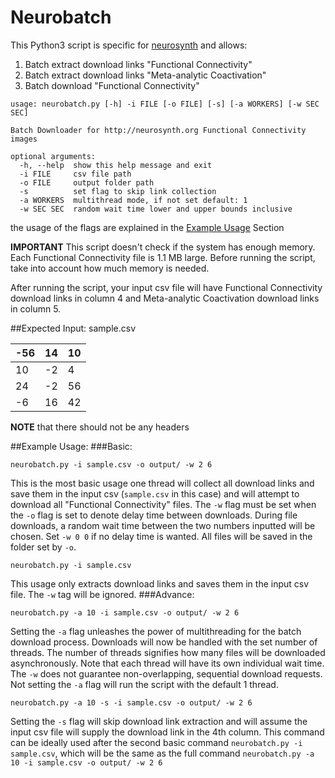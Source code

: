 # Neurobatch
This Python3 script is specific for [neurosynth](http://neurosynth.org/) and allows:

1. Batch extract download links "Functional Connectivity"
2. Batch extract download links "Meta-analytic Coactivation"
3. Batch download "Functional Connectivity"
````
usage: neurobatch.py [-h] -i FILE [-o FILE] [-s] [-a WORKERS] [-w SEC SEC]

Batch Downloader for http://neurosynth.org Functional Connectivity images

optional arguments:
  -h, --help  show this help message and exit
  -i FILE     csv file path
  -o FILE     output folder path
  -s          set flag to skip link collection
  -a WORKERS  multithread mode, if not set default: 1
  -w SEC SEC  random wait time lower and upper bounds inclusive
````
the usage of the flags are explained in the [Example Usage](#example-usage) Section

**IMPORTANT** This script doesn't check if the system has enough memory. Each Functional Connectivity file is 1.1 MB large. Before running the script, take into account how much memory is needed.

After running the script, your input csv file will have Functional Connectivity download links in column 4 and Meta-analytic Coactivation download links in column 5.

##Expected Input:
sample.csv

 -56 |14  | 10|
--- | --- | ---
10 | -2 | 4
24 | -2 | 56
-6 | 16 | 42

**NOTE** that there should not be any headers

##Example Usage:
###Basic:
````
neurobatch.py -i sample.csv -o output/ -w 2 6
````
This is the most basic usage one thread will collect all download links and save them in the input csv (`sample.csv` in this case) and will attempt to download all "Functional Connectivity" files. The `-w` flag must be set when the `-o` flag is set to denote delay time between downloads. During file downloads, a random wait time between the two numbers inputted will be chosen. Set `-w 0 0` if no delay time is wanted. All files will be saved in the folder set by `-o`.
````
neurobatch.py -i sample.csv
````
This usage only extracts download links and saves them in the input csv file. The `-w` tag will be ignored.
###Advance:
````
neurobatch.py -a 10 -i sample.csv -o output/ -w 2 6
````
Setting the `-a` flag unleashes the power of multithreading for the batch download process. Downloads will now be handled with the set number of threads. The number of threads signifies how many files will be downloaded asynchronously. Note that each thread will have its own individual wait time. The `-w` does not guarantee non-overlapping, sequential download requests. Not setting the `-a` flag will run the script with the default 1 thread.
````
neurobatch.py -a 10 -s -i sample.csv -o output/ -w 2 6
````
Setting the `-s` flag will skip download link extraction and will assume the input csv file will supply the download link in the 4th column. This command can be ideally used after the second basic command `neurobatch.py -i sample.csv`, which will be the same as the full command `neurobatch.py -a 10 -i sample.csv -o output/ -w 2 6`
